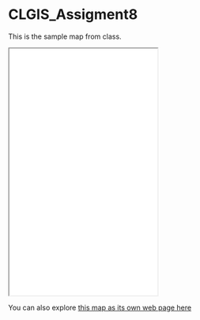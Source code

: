 # CLGIS_Assigment8

This is the sample map from class.

<iframe src="Atlantic_City_Hospitals_FEMA.html" height = "500" with = "500"></iframe>

You can also explore [this map as its own web page here](Atlantic_City_Hospitals_FEMA.html)


